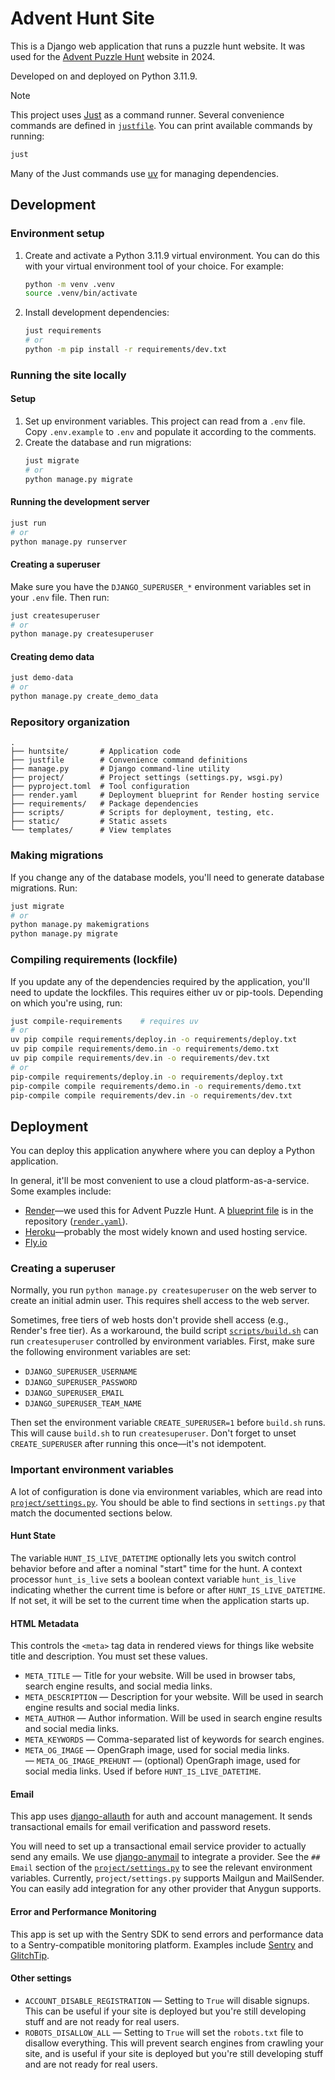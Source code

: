 # Advent Hunt Site

This is a Django web application that runs a puzzle hunt website. It was used for the [Advent Puzzle Hunt](https://www.adventhunt.com) website in 2024.

Developed on and deployed on Python 3.11.9.

> [!NOTE]
> This project uses [Just](https://github.com/casey/just) as a command runner. Several convenience commands are defined in [`justfile`](./justfile). You can print available commands by running:
>
> ```bash
> just
> ```
>
> Many of the Just commands use [uv](https://github.com/astral-sh/uv) for managing dependencies.


## Development

### Environment setup

1. Create and activate a Python 3.11.9 virtual environment. You can do this with your virtual environment tool of your choice. For example:
    ```bash
    python -m venv .venv
    source .venv/bin/activate
    ```
2. Install development dependencies:
    ```bash
    just requirements
    # or
    python -m pip install -r requirements/dev.txt
    ```

### Running the site locally

#### Setup

1. Set up environment variables. This project can read from a `.env` file. Copy `.env.example` to `.env` and populate it according to the comments.
2. Create the database and run migrations:
    ```bash
    just migrate
    # or
    python manage.py migrate
    ```

#### Running the development server

```bash
just run
# or
python manage.py runserver
```

#### Creating a superuser

Make sure you have the `DJANGO_SUPERUSER_*` environment variables set in your `.env` file. Then run:

```bash
just createsuperuser
# or
python manage.py createsuperuser
```

#### Creating demo data

```bash
just demo-data
# or
python manage.py create_demo_data
```

### Repository organization

```
.
├── huntsite/       # Application code
├── justfile        # Convenience command definitions
├── manage.py       # Django command-line utility
├── project/        # Project settings (settings.py, wsgi.py)
├── pyproject.toml  # Tool configuration
├── render.yaml     # Deployment blueprint for Render hosting service
├── requirements/   # Package dependencies
├── scripts/        # Scripts for deployment, testing, etc.
├── static/         # Static assets
└── templates/      # View templates
```

### Making migrations

If you change any of the database models, you'll need to generate database migrations. Run:

```bash
just migrate
# or
python manage.py makemigrations
python manage.py migrate
```

### Compiling requirements (lockfile)

If you update any of the dependencies required by the application, you'll need to update the lockfiles. This requires either uv or pip-tools. Depending on which you're using, run:

```bash
just compile-requirements    # requires uv
# or
uv pip compile requirements/deploy.in -o requirements/deploy.txt
uv pip compile requirements/demo.in -o requirements/demo.txt
uv pip compile requirements/dev.in -o requirements/dev.txt
# or
pip-compile requirements/deploy.in -o requirements/deploy.txt
pip-compile compile requirements/demo.in -o requirements/demo.txt
pip-compile compile requirements/dev.in -o requirements/dev.txt
```

## Deployment

You can deploy this application anywhere where you can deploy a Python application.

In general, it'll be most convenient to use a cloud platform-as-a-service. Some examples include:

- [Render](https://render.com/)—we used this for Advent Puzzle Hunt. A [blueprint file](https://docs.render.com/infrastructure-as-code) is in the repository ([`render.yaml`](./render.yaml)).
- [Heroku](https://www.heroku.com)—probably the most widely known and used hosting service.
- [Fly.io](https://fly.io/)

### Creating a superuser

Normally, you run `python manage.py createsuperuser` on the web server to create an initial admin user. This requires shell access to the web server.

Sometimes, free tiers of web hosts don't provide shell access (e.g., Render's free tier). As a workaround, the build script [`scripts/build.sh`](./scripts/build.sh) can run `createsuperuser` controlled by environment variables. First, make sure the following environment variables are set:

- `DJANGO_SUPERUSER_USERNAME`
- `DJANGO_SUPERUSER_PASSWORD`
- `DJANGO_SUPERUSER_EMAIL`
- `DJANGO_SUPERUSER_TEAM_NAME`

Then set the environment variable `CREATE_SUPERUSER=1` before `build.sh` runs. This will cause `build.sh` to run `createsuperuser`. Don't forget to unset `CREATE_SUPERUSER` after running this once—it's not idempotent.

### Important environment variables

A lot of configuration is done via environment variables, which are read into [`project/settings.py`](./project/settings.py). You should be able to find sections in `settings.py` that match the documented sections below.

#### Hunt State

The variable `HUNT_IS_LIVE_DATETIME` optionally lets you switch control behavior before and after a nominal "start" time for the hunt. A context processor `hunt_is_live` sets a boolean context variable `hunt_is_live` indicating whether the current time is before or after `HUNT_IS_LIVE_DATETIME`. If not set, it will be set to the current time when the application starts up.

#### HTML Metadata

This controls the `<meta>` tag data in rendered views for things like website title and description. You must set these values.

- `META_TITLE` — Title for your website. Will be used in browser tabs, search engine results, and social media links.
- `META_DESCRIPTION` — Description for your website. Will be used in search engine results and social media links.
- `META_AUTHOR` — Author information. Will be used in search engine results and social media links.
- `META_KEYWORDS` — Comma-separated list of keywords for search engines.
- `META_OG_IMAGE` — OpenGraph image, used for social media links.
— `META_OG_IMAGE_PREHUNT` — (optional) OpenGraph image, used for social media links. Used if before `HUNT_IS_LIVE_DATETIME`.

#### Email

This app uses [django-allauth](https://docs.allauth.org/en/latest/) for auth and account management. It sends transactional emails for email verification and password resets.

You will need to set up a transactional email service provider to actually send any emails. We use [django-anymail](https://anymail.dev/en/stable/) to integrate a provider. See the `## Email` section of the [`project/settings.py`](./project/settings.py) to see the relevant environment variables. Currently, `project/settings.py` supports Mailgun and MailSender. You can easily add integration for any other provider that Anygun supports.

#### Error and Performance Monitoring

This app is set up with the Sentry SDK to send errors and performance data to a Sentry-compatible monitoring platform. Examples include [Sentry](https://sentry.io/) and [GlitchTip](https://glitchtip.com/).

#### Other settings

- `ACCOUNT_DISABLE_REGISTRATION` — Setting to `True` will disable signups. This can be useful if your site is deployed but you're still developing stuff and are not ready for real users.
- `ROBOTS_DISALLOW_ALL` — Setting to `True` will set the `robots.txt` file to disallow everything. This will prevent search engines from crawling your site, and is useful if your site is deployed but you're still developing stuff and are not ready for real users.
